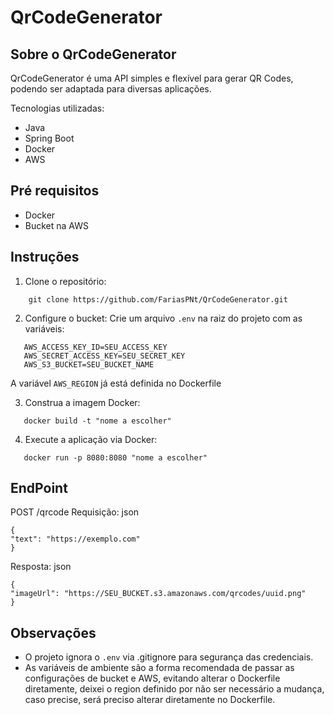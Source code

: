 # QrCodeGenerator

## Sobre o QrCodeGenerator
QrCodeGenerator é uma API simples e flexível para gerar QR Codes, podendo ser adaptada para diversas aplicações.

Tecnologias utilizadas:
- Java
- Spring Boot
- Docker
- AWS

## Pré requisitos

- Docker
- Bucket na AWS


## Instruções

1. Clone o repositório:
```
    git clone https://github.com/FariasPNt/QrCodeGenerator.git
```
2. Configure o bucket:
Crie um arquivo ```.env``` na raiz do projeto com as variáveis:
````
   AWS_ACCESS_KEY_ID=SEU_ACCESS_KEY
   AWS_SECRET_ACCESS_KEY=SEU_SECRET_KEY
   AWS_S3_BUCKET=SEU_BUCKET_NAME
````
A variável ```` AWS_REGION ```` já está definida no Dockerfile

3. Construa a imagem Docker:
```
   docker build -t "nome a escolher"
```
4. Execute a aplicação via Docker:
````
   docker run -p 8080:8080 "nome a escolher"
````

## EndPoint
POST /qrcode
Requisição:
json
````
{
"text": "https://exemplo.com"
}
````

Resposta:
json
````
{
"imageUrl": "https://SEU_BUCKET.s3.amazonaws.com/qrcodes/uuid.png"
}
````

## Observações
- O projeto ignora o ``` .env ``` via .gitignore para segurança das credenciais.
- As variáveis de ambiente são a forma recomendada de passar as configurações de bucket e AWS, evitando alterar o Dockerfile diretamente, deixei o region definido por não ser necessário a mudança, caso precise, será preciso alterar diretamente no Dockerfile.





